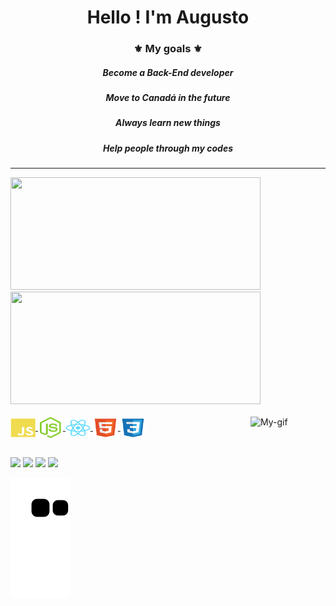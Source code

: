 <h1 align="center">Hello ! I'm Augusto </h1>
 <h3 align="center">⚜️ My goals ⚜️</h3>
    <h5 align="center">Become a Back-End developer</h5>
    <h5 align="center">Move to Canadá in the future</h5>
    <h5 align="center">Always learn new things</h5>
    <h5 align="center">Help people through my codes</h5>
 <hr>
 <div>
  <a href="https://github.com/AugustoBernardes">
  <img width="400em" height="180em" src="https://github-readme-stats.vercel.app/api?username=augustobernardes&show_icons=true&theme=dracula&include_all_commits=true&count_private=true"/>
  <img width="400em" height="180em" src="https://github-readme-stats.vercel.app/api/top-langs/?username=augustobernardes&layout=compact&langs_count=7&theme=dracula"/>
</div>
<div style="display: inline_block"><br>
  <img align="center" alt="My-Js" height="30" width="40" src="https://raw.githubusercontent.com/devicons/devicon/master/icons/javascript/javascript-plain.svg">
  <img align="center" alt="My-CSS" height="35" width="40" src="https://raw.githubusercontent.com/devicons/devicon/master/icons/nodejs/nodejs-original.svg">
  <img align="center" alt="My-React" height="30" width="40" src="https://raw.githubusercontent.com/devicons/devicon/master/icons/react/react-original.svg">
  <img align="center" alt="My-HTML" height="30" width="40" src="https://raw.githubusercontent.com/devicons/devicon/master/icons/html5/html5-original.svg">
  <img align="center" alt="My-CSS" height="30" width="40" src="https://raw.githubusercontent.com/devicons/devicon/master/icons/css3/css3-original.svg">

  <img width="120em" height="120em" align="right" alt="My-gif" src="https://media.giphy.com/media/USV0ym3bVWQJJmNu3N/giphy.gif">
</div>
  
  ##
 
<div> 
  <a href="https://www.instagram.com/augusto_dev/" target="_blank"><img src="https://img.shields.io/badge/-Instagram-%23E4405F?style=for-the-badge&logo=instagram&logoColor=white" target="_blank"></a>
  <a href = "mailto:augustobdev@outlook.com"><img src="https://img.shields.io/badge/-Gmail-%23333?style=for-the-badge&logo=gmail&logoColor=white" target="_blank"></a>
  <a href="https://www.linkedin.com/in/augusto-bernardes-a53b291bb/" target="_blank"><img src="https://img.shields.io/badge/-LinkedIn-%230077B5?style=for-the-badge&logo=linkedin&logoColor=white" target="_blank"></a> 
 <a href="https://www.youtube.com/channel/UCGZMgoM8XlEO-DLX_jARlYA" target="_blank"><img src="https://img.shields.io/badge/YouTube-FF0000?style=for-the-badge&logo=youtube&logoColor=white" target="_blank"></a> 
 
  ![Snake animation](https://github.com/AugustoBernardes/AugustoBernardes/blob/output/github-contribution-grid-snake.svg)
 
</div>
 
